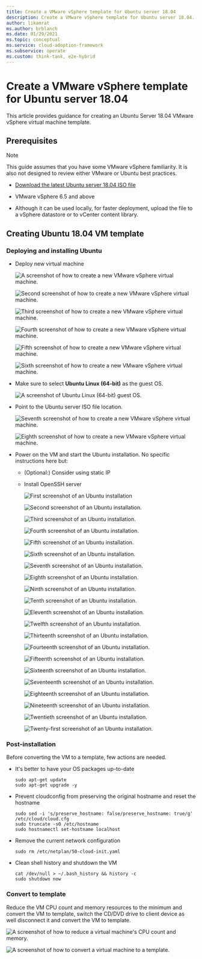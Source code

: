 ```yaml
---
title: Create a VMware vSphere template for Ubuntu server 18.04
description: Create a VMware vSphere template for Ubuntu server 18.04.
author: likamrat
ms.author: brblanch
ms.date: 01/29/2021
ms.topic: conceptual
ms.service: cloud-adoption-framework
ms.subservice: operate
ms.custom: think-tank, e2e-hybrid
---
```


# Create a VMware vSphere template for Ubuntu server 18.04

This article provides guidance for creating an Ubuntu Server 18.04 VMware vSphere virtual machine template.

## Prerequisites

> [!NOTE]
> This guide assumes that you have some VMware vSphere familiarity. It is also not designed to review either VMware or Ubuntu best practices.

- [Download the latest Ubuntu server 18.04 ISO file](https://releases.ubuntu.com/18.04/)

- VMware vSphere 6.5 and above

- Although it can be used locally, for faster deployment, upload the file to a vSphere datastore or to vCenter content library.

## Creating Ubuntu 18.04 VM template

### Deploying and installing Ubuntu

- Deploy new virtual machine

    ![A screenshot of how to create a new VMware vSphere virtual machine.](./img/vmware-ubuntu-template/ubuntu-template-newvm-1.png)

    ![Second screenshot of how to create a new VMware vSphere virtual machine.](./img/vmware-ubuntu-template/ubuntu-template-newvm-2.png)

    ![Third screenshot of how to create a new VMware vSphere virtual machine.](./img/vmware-ubuntu-template/ubuntu-template-newvm-3.png)

    ![Fourth screenshot of how to create a new VMware vSphere virtual machine.](./img/vmware-ubuntu-template/ubuntu-template-newvm-4.png)

    ![Fifth screenshot of how to create a new VMware vSphere virtual machine.](./img/vmware-ubuntu-template/ubuntu-template-newvm-5.png)

    ![Sixth screenshot of how to create a new VMware vSphere virtual machine.](./img/vmware-ubuntu-template/ubuntu-template-newvm-6.png)

- Make sure to select **Ubuntu Linux (64-bit)** as the guest OS.

    ![A screenshot of Ubuntu Linux (64-bit) guest OS.](./img/vmware-ubuntu-template/ubuntu-template-guest-os.png)

- Point to the Ubuntu server ISO file location.

    ![Seventh screenshot of how to create a new VMware vSphere virtual machine.](./img/vmware-ubuntu-template/ubuntu-template-newvm-7.png)

    ![Eighth screenshot of how to create a new VMware vSphere virtual machine.](./img/vmware-ubuntu-template/ubuntu-template-newvm-8.png)

- Power on the VM and start the Ubuntu installation. No specific instructions here but:

  - (Optional:) Consider using static IP
  - Install OpenSSH server

    ![First screenshot of an Ubuntu installation](./img/vmware-ubuntu-template/ubuntu-template-installation-1.png)

    ![Second screenshot of an Ubuntu installation.](./img/vmware-ubuntu-template/ubuntu-template-installation-2.png)

    ![Third screenshot of an Ubuntu installation.](./img/vmware-ubuntu-template/ubuntu-template-installation-3.png)

    ![Fourth screenshot of an Ubuntu installation.](./img/vmware-ubuntu-template/ubuntu-template-installation-4.png)

    ![Fifth screenshot of an Ubuntu installation.](./img/vmware-ubuntu-template/ubuntu-template-installation-5.png)

    ![Sixth screenshot of an Ubuntu installation.](./img/vmware-ubuntu-template/ubuntu-template-installation-6.png)

    ![Seventh screenshot of an Ubuntu installation.](./img/vmware-ubuntu-template/ubuntu-template-installation-7.png)

    ![Eighth screenshot of an Ubuntu installation.](./img/vmware-ubuntu-template/ubuntu-template-installation-8.png)

    ![Ninth screenshot of an Ubuntu installation.](./img/vmware-ubuntu-template/ubuntu-template-installation-9.png)

    ![Tenth screenshot of an Ubuntu installation.](./img/vmware-ubuntu-template/ubuntu-template-installation-10.png)

    ![Eleventh screenshot of an Ubuntu installation.](./img/vmware-ubuntu-template/ubuntu-template-installation-11.png)

    ![Twelfth screenshot of an Ubuntu installation.](./img/vmware-ubuntu-template/ubuntu-template-installation-12.png)

    ![Thirteenth screenshot of an Ubuntu installation.](./img/vmware-ubuntu-template/ubuntu-template-installation-13.png)

    ![Fourteenth screenshot of an Ubuntu installation.](./img/vmware-ubuntu-template/ubuntu-template-installation-14.png)

    ![Fifteenth screenshot of an Ubuntu installation.](./img/vmware-ubuntu-template/ubuntu-template-installation-15.png)

    ![Sixteenth screenshot of an Ubuntu installation.](./img/vmware-ubuntu-template/ubuntu-template-installation-16.png)

    ![Seventeenth screenshot of an Ubuntu installation.](./img/vmware-ubuntu-template/ubuntu-template-installation-17.png)

    ![Eighteenth screenshot of an Ubuntu installation.](./img/vmware-ubuntu-template/ubuntu-template-installation-18.png)

    ![Nineteenth screenshot of an Ubuntu installation.](./img/vmware-ubuntu-template/ubuntu-template-installation-19.png)

    ![Twentieth screenshot of an Ubuntu installation.](./img/vmware-ubuntu-template/ubuntu-template-installation-20.png)

    ![Twenty-first screenshot of an Ubuntu installation.](./img/vmware-ubuntu-template/ubuntu-template-installation-21.png)

### Post-installation

Before converting the VM to a template, few actions are needed.

- It's better to have your OS packages up-to-date

    ```console
    sudo apt-get update
    sudo apt-get upgrade -y
    ```

- Prevent cloudconfig from preserving the original hostname and reset the hostname

    ```console
    sudo sed -i 's/preserve_hostname: false/preserve_hostname: true/g' /etc/cloud/cloud.cfg
    sudo truncate -s0 /etc/hostname
    sudo hostnamectl set-hostname localhost
    ```

- Remove the current network configuration

    ```console
    sudo rm /etc/netplan/50-cloud-init.yaml
    ```

- Clean shell history and shutdown the VM

    ```console
    cat /dev/null > ~/.bash_history && history -c
    sudo shutdown now
    ```

### Convert to template

Reduce the VM CPU count and memory resources to the minimum and convert the VM to template, switch the CD/DVD drive to client device as well disconnect it and convert the VM to template.

![A screenshot of how to reduce a virtual machine's CPU count and memory.](./img/vmware-ubuntu-template/ubuntu-template-reduce.png)

![A screenshot of how to convert a virtual machine to a template.](./img/vmware-ubuntu-template/ubuntu-template-convert.png)
